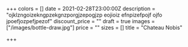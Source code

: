 +++
colors = []
date = 2021-02-28T23:00:00Z
description = "ojklzngoizekngpzekgnzporgjzepogjzp eojioiz efnpizefpojf ojfo jpoefjozpefjpezof"
discount_price = ""
draft = true
images = ["/images/bottle-draw.jpg"]
price = ""
sizes = []
title = "Chateau Nobis"

+++
